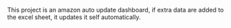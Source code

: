 This project is an amazon auto update dashboard, if extra data are added to the excel sheet, it updates it self automatically.
